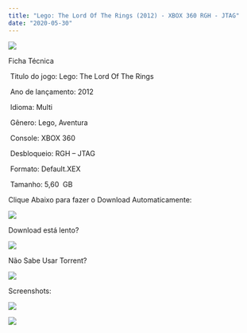 ```yaml
---
title: "Lego: The Lord Of The Rings (2012) - XBOX 360 RGH - JTAG"
date: "2020-05-30"
---
```


![](https://1.bp.blogspot.com/-2hKnKFFdnu4/XtHCsGX0dUI/AAAAAAAAHrw/VmH7na7EqPMj_rHr4o3iCTLd5i9PIyCagCK4BGAsYHg/Screenshot_1.png)

Ficha Técnica

 Titulo do jogo: Lego: The Lord Of The Rings 

 Ano de lançamento: 2012

 Idioma: Multi 

 Gênero: Lego, Aventura

 Console: XBOX 360

 Desbloqueio: RGH – JTAG

 Formato: Default.XEX

 Tamanho: 5,60  GB

Clique Abaixo para fazer o Download Automaticamente:

[![](https://1.bp.blogspot.com/-eNerQjlxWXg/Xsyoy1YwxPI/AAAAAAAAG8o/qs-0XGNQDR4jSn0uGinE3EzKZZ6GoZnEACPcBGAYYCw/s1600/LINK1.png)](https://zee.gl/hasR)

Download está lento? 

[![](https://1.bp.blogspot.com/-QBDuGFKyRJI/XsypYtiebuI/AAAAAAAAG8w/2RjkhEnbyOwqZwiSxt3jP8uux5MWubGIACLcBGAsYHQ/s1600/LINK3.png)](https://ultragames-torrents.blogspot.com/2020/05/como-acelerar-torrents.html)

Não Sabe Usar Torrent?

[![](https://1.bp.blogspot.com/-z801RGeeaF0/XsypYEdLUrI/AAAAAAAAG8s/Mg8nVcYZpQox_qkNZQ6YLcR9F0FWCX6FwCPcBGAYYCw/s1600/LINK2.png)](https://ultragames-torrents.blogspot.com/2020/04/como-baixar-jogos-com-o-utorrent.html)

Screenshots:

[![](https://1.bp.blogspot.com/-RSNH01i9qfE/XtHCrZ84-7I/AAAAAAAAHro/kJk1U3LUnUg9zo68Aq5QYTZmxsolEKEpACK4BGAsYHg/s320/maxresdefault{df0b4067d4cf89da3ca8e6c7a68e90e99b01985f87ec33497998002e9f13b411}2B{df0b4067d4cf89da3ca8e6c7a68e90e99b01985f87ec33497998002e9f13b411}25281{df0b4067d4cf89da3ca8e6c7a68e90e99b01985f87ec33497998002e9f13b411}2529.jpg)](https://1.bp.blogspot.com/-RSNH01i9qfE/XtHCrZ84-7I/AAAAAAAAHro/kJk1U3LUnUg9zo68Aq5QYTZmxsolEKEpACK4BGAsYHg/maxresdefault{df0b4067d4cf89da3ca8e6c7a68e90e99b01985f87ec33497998002e9f13b411}2B{df0b4067d4cf89da3ca8e6c7a68e90e99b01985f87ec33497998002e9f13b411}25281{df0b4067d4cf89da3ca8e6c7a68e90e99b01985f87ec33497998002e9f13b411}2529.jpg)

[![](https://1.bp.blogspot.com/-MK6-KSunJrI/XtHCr76xnvI/AAAAAAAAHrs/EtvVUXxPrNU6mCK7Se1sl_DIXKIA0nBVACK4BGAsYHg/s320/maxresdefault.jpg)](https://1.bp.blogspot.com/-MK6-KSunJrI/XtHCr76xnvI/AAAAAAAAHrs/EtvVUXxPrNU6mCK7Se1sl_DIXKIA0nBVACK4BGAsYHg/maxresdefault.jpg)
